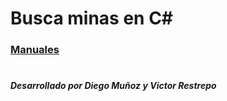 # Busca minas en C#
### [Manuales](https://restrepotorres.github.io/MinerSweeper/)
#
#
##### Desarrollado por Diego Muñoz y Victor Restrepo